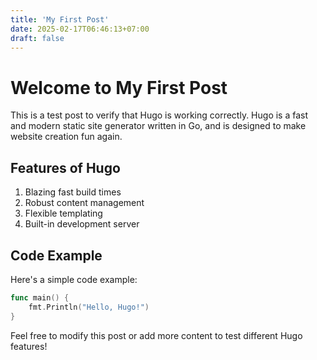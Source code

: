 ```yaml
---
title: 'My First Post'
date: 2025-02-17T06:46:13+07:00
draft: false
---
```


# Welcome to My First Post

This is a test post to verify that Hugo is working correctly. Hugo is a fast and modern static site generator written in Go, and is designed to make website creation fun again.

## Features of Hugo

1. Blazing fast build times
2. Robust content management
3. Flexible templating
4. Built-in development server

## Code Example

Here's a simple code example:

```go
func main() {
    fmt.Println("Hello, Hugo!")
}
```

Feel free to modify this post or add more content to test different Hugo features!
